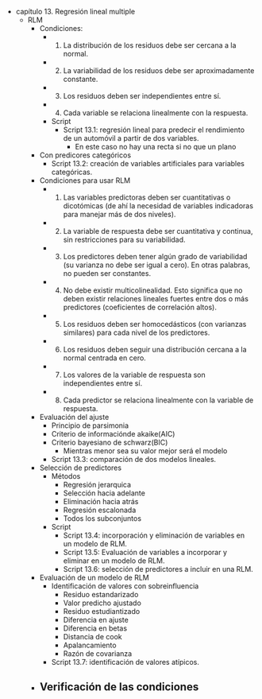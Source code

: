 
- capítulo 13. Regresión lineal multiple
  - RLM
    - Condiciones:    
      - 1. La distribución de los residuos debe ser cercana a la normal.
      - 2. La variabilidad de los residuos debe ser aproximadamente constante.
      - 3. Los residuos deben ser independientes entre sí.
      - 4. Cada variable se relaciona linealmente con la respuesta.
      - Script 
        - Script 13.1: regresión lineal para predecir el rendimiento de un automóvil a partir de dos variables.
          - En este caso no hay una recta si no que un plano
    - Con predicores categóricos
      - Script 13.2: creación de variables artificiales para variables categóricas.
    - Condiciones para usar RLM
      - 1. Las variables predictoras deben ser cuantitativas o dicotómicas (de ahí la necesidad de variables indicadoras para manejar más de dos niveles).
      - 2. La variable de respuesta debe ser cuantitativa y continua, sin restricciones para su variabilidad. 
      - 3. Los predictores deben tener algún grado de variabilidad (su varianza no debe ser igual a cero). En otras palabras, no pueden ser constantes.
      - 4. No debe existir multicolinealidad. Esto significa que no deben existir relaciones lineales fuertes entre dos o más predictores (coeficientes de correlación altos).
      - 5. Los residuos deben ser homocedásticos (con varianzas similares) para cada nivel de los predictores. 
      - 6. Los residuos deben seguir una distribución cercana a la normal centrada en cero. 
      - 7. Los valores de la variable de respuesta son independientes entre sí.
      - 8. Cada predictor se relaciona linealmente con la variable de respuesta.
    - Evaluación del ajuste
      - Principio de parsimonia
      - Criterio de informaciónde akaike(AIC)
      - Criterio bayesiano de schwarz(BIC)
        - Mientras menor sea su valor mejor será el modelo
      - Script 13.3: comparación de dos modelos lineales.
    - Selección de predictores
      - Métodos
        - Regresión jerarquica
        - Selección hacia adelante
        - Eliminación hacia atrás
        - Regresión escalonada
        - Todos los subconjuntos
      - Script
        - Script 13.4: incorporación y eliminación de variables en un modelo de RLM.
        - Script 13.5: Evaluación de variables a incorporar y eliminar en un modelo de RLM.
        - Script 13.6: selección de predictores a incluir en una RLM.
    - Evaluación de un modelo de RLM
      - Identificación de valores con sobreinfluencia
        - Residuo estandarizado
        - Valor predicho ajustado
        - Residuo estudiantizado
        - Diferencia en ajuste
        - Diferencia en betas
        - Distancia de cook
        - Apalancamiento
        - Razón de covarianza
      - Script 13.7: identificación de valores atípicos.
    - Verificación de las condiciones
      - 